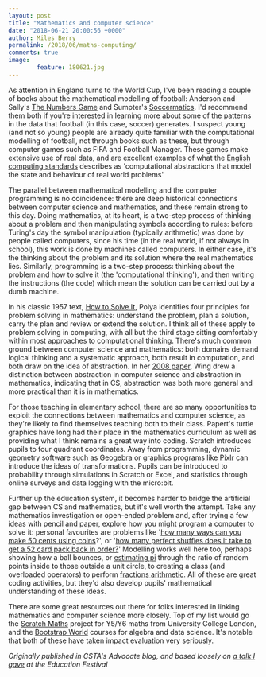```yaml
---
layout: post
title: "Mathematics and computer science"
date: "2018-06-21 20:00:56 +0000"
author: Miles Berry
permalink: /2018/06/maths-computing/
comments: true
image:
        feature: 180621.jpg
---
```


As attention in England turns to the World Cup, I've been reading a couple of books about the mathematical modelling of football: Anderson and Sally's [The Numbers Game](https://www.amazon.co.uk/gp/product/B00AHO28NG) and Sumpter's [Soccermatics](https://www.amazon.co.uk/Soccermatics-Mathematical-Adventures-Beautiful-Bloomsbury-ebook/dp/B01AIB7YKE/). I'd recommend them both if you're interested in learning more about some of the patterns in the data that football (in this case, soccer) generates. I suspect young (and not so young) people are already quite familiar with the computational modelling of football, not through books such as these, but through computer games such as FIFA and Football Manager. These games make extensive use of real data, and are excellent examples of what the [English computing standards](https://www.gov.uk/government/publications/national-curriculum-in-england-computing-programmes-of-study/national-curriculum-in-england-computing-programmes-of-study) describes as 'computational abstractions that model the state and behaviour of real world problems'

The parallel between mathematical modelling and the computer programming is no coincidence: there are deep historical connections between computer science and mathematics, and these remain strong to this day. Doing mathematics, at its heart, is a two-step process of thinking about a problem and then manipulating symbols according to rules: before Turing's day the symbol manipulation (typically arithmetic) was done by people called computers, since his time (in the real world, if not always in school), this work is done by machines called computers. In either case, it's the thinking about the problem and its solution where the real mathematics lies. Similarly, programming is a two-step process: thinking about the problem and how to solve it (the 'computational thinking'), and then writing the instructions (the code) which mean the solution can be carried out by a dumb machine.

In his classic 1957 text, [How to Solve It](https://math.hawaii.edu/home/pdf/putnam/PolyaHowToSolveIt.pdf), Polya identifies four principles for problem solving in mathematics: understand the problem, plan a solution, carry the plan and review or extend the solution. I think all of these apply to problem solving in computing, with all but the third stage sitting comfortably within most approaches to computational thinking. There's much common ground between computer science and mathematics: both domains demand logical thinking and a systematic approach, both result in computation, and both draw on the idea of abstraction. In her [2008 paper](https://www.cs.cmu.edu/~wing/publications/Wing08a.pdf), Wing drew a distinction between abstraction in computer science and abstraction in mathematics, indicating that in CS, abstraction was both more general and more practical than it is in mathematics.

For those teaching in elementary school, there are so many opportunities to exploit the connections between mathematics and computer science, as they're likely to find themselves teaching both to their class. Papert's turtle graphics have long had their place in the mathematics curriculum as well as providing what I think remains a great way into coding. Scratch introduces pupils to four quadrant coordinates. Away from programming, dynamic geometry software such as [Geogebra](https://www.geogebra.org/) or graphics programs like [Pixlr](https://pixlr.com/) can introduce the ideas of transformations. Pupils can be introduced to probability through simulations in Scratch or Excel, and statistics through online surveys and data logging with the micro:bit.

Further up the education system, it becomes harder to bridge the artificial gap between CS and mathematics, but it's well worth the attempt. Take any mathematics investigation or open-ended problem and, after trying a few ideas with pencil and paper, explore how you might program a computer to solve it: personal favourites are problems like '[how many ways can you make 50 cents using coins](https://trinket.io/library/trinkets/16a96e1107)?', or '[how many perfect shuffles does it take to get a 52 card pack back in order?](https://trinket.io/library/trinkets/990028f80b)' Modelling works well here too, perhaps showing how a ball bounces, or [estimating pi](https://scratch.mit.edu/projects/61893848/#editor) through the ratio of random points inside to those outside a unit circle, to creating a class (and overloaded operators) to perform [fractions arithmetic](https://trinket.io/library/trinkets/40914d2f23). All of these are great coding activities, but they'd also develop pupils' mathematical understanding of these ideas.

There are some great resources out there for folks interested in linking mathematics and computer science more closely. Top of my list would go the [Scratch Maths](http://www.ucl.ac.uk/ioe/research/projects/scratchmaths) project for Y5/Y6 maths from University College London, and the [Bootstrap World](http://www.bootstrapworld.org/index.shtml) courses for algebra and data science. It's notable that both of these have taken impact evaluation very seriously.

*Originally published in CSTA's Advocate blog, and based loosely on [a talk I gave](http://bit.ly/educationfest18) at the Education Festival*
